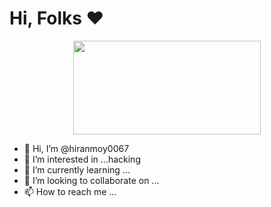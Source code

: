 # Hi, Folks ❤️ 
<p align=center> <img src=https://github.com/soo-more/hiranmoy0067/blob/main/script/dragon.gif width="300" height="150" /> <br>

- 👋 Hi, I’m @hiranmoy0067
- 👀 I’m interested in ...hacking
- 🌱 I’m currently learning ...
- 💞️ I’m looking to collaborate on ...
- 📫 How to reach me ...

<!---
hiranmoy0067/hiranmoy0067 is a ✨ special ✨ repository because its `README.md` (this file) appears on your GitHub profile.
You can click the Preview link to take a look at your changes.
--->
